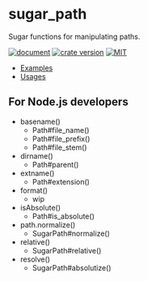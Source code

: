 # sugar_path

Sugar functions for manipulating paths.

[![document](https://docs.rs/sugar_path/badge.svg)](https://docs.rs/crate/sugar_path)
[![crate version](https://img.shields.io/crates/v/sugar_path.svg)](https://crates.io/crates/sugar_path) 
[![MIT](https://img.shields.io/badge/License-MIT-yellow.svg)](https://opensource.org/licenses/MIT)


- [Examples](https://github.com/iheyunfei/sugar_path/tree/main/tests)
- [Usages](https://docs.rs/sugar_path/latest/sugar_path/trait.SugarPath.html)

## For Node.js developers

- basename()
  - Path#file_name()
  - Path#file_prefix()
  - Path#file_stem()
- dirname()
  - Path#parent()
- extname()
  - Path#extension()
- format()
  - wip
- isAbsolute()
  - Path#is_absolute()
- path.normalize()
  - SugarPath#normalize()
- relative()
  - SugarPath#relative()
- resolve()
  - SugarPath#absolutize()

